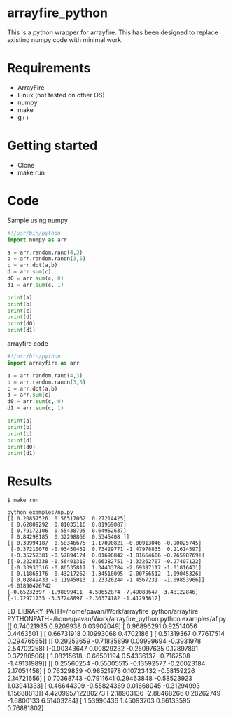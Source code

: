 arrayfire_python
================

This is a python wrapper for arrayfire. This has been designed to replace existing numpy code with minimal work.

Requirements
============

* ArrayFire
* Linux (not tested on other OS)
* numpy
* make
* g++

Getting started
===============

* Clone
* make run

Code
=====

Sample using numpy

```python
#!/usr/bin/python
import numpy as arr

a = arr.random.rand(4,3)
b = arr.random.randn(3,5)
c = arr.dot(a,b)
d = arr.sum(c)
d0 = arr.sum(c, 0)
d1 = arr.sum(c, 1)

print(a)
print(b)
print(c)
print(d)
print(d0)
print(d1)
```

arrayfire code

```python
#!/usr/bin/python
import arrayfire as arr

a = arr.random.rand(4,3)
b = arr.random.randn(3,5)
c = arr.dot(a,b)
d = arr.sum(c)
d0 = arr.sum(c, 0)
d1 = arr.sum(c, 1)

print(a)
print(b)
print(c)
print(d)
print(d0)
print(d1)
```

Results
=======
```
$ make run

python examples/np.py
[[ 0.20857526  0.56517062  0.27214425]
 [ 0.62809292  0.81035116  0.81969087]
 [ 0.79172106  0.55438795  0.64952637]
 [ 0.84298185  0.32298866  0.5345408 ]]
[[ 0.39994187  0.58346675  1.17090821 -0.00913046 -0.90025745]
 [-0.37210076 -0.93450432  0.73429771 -1.47978835  0.21614597]
 [-0.35257381 -0.57894124  0.01690842 -1.81664606 -0.76598769]]
[[-0.22283338 -0.56401319  0.66382751 -1.33262707 -0.27407122]
 [-0.33933316 -0.86535817  1.34433784 -2.69397117 -1.01816431]
 [-0.11865176 -0.43217262  1.34510095 -2.00756512 -1.09045326]
 [ 0.02849433 -0.11945013  1.23326244 -1.4567231  -1.09853966]]
-9.01890426742
[-0.65232397 -1.98099411  4.58652874 -7.49088647 -3.48122846]
[-1.72971735 -3.57248897 -2.30374182 -1.41295612]
```

LD_LIBRARY_PATH=/home/pavan/Work/arrayfire_python/arrayfire PYTHONPATH=/home/pavan/Work/arrayfire_python python examples/af.py
[[ 0.74021935  0.9209938   0.03902049]
 [ 0.96896291  0.92514056  0.4463501 ]
 [ 0.66731918  0.10993068  0.4702186 ]
 [ 0.51319367  0.77617514  0.29476565]]
[[ 0.29253659 -0.71835899  0.09999694 -0.3931978   2.54702258]
 [-0.00343647  0.00829232 -0.25097635  0.12897891  0.37280506]
 [ 1.08215618 -0.66501194  0.54336137 -0.7167508  -1.49131989]]
[[ 0.25560254 -0.55005515 -0.13592577 -0.20023184  2.17051458]
 [ 0.76329839 -0.98521978  0.10723432 -0.58159226  2.14721656]
 [ 0.70368743 -0.7911641   0.29463848 -0.58523923  1.03941333]
 [ 0.46644309 -0.55824369  0.01668045 -0.31294993  1.15688813]]
4.420995712280273
[ 2.18903136 -2.88468266  0.28262749 -1.6800133   6.51403284]
[ 1.53990436  1.45093703  0.66133595  0.76881802]
```
